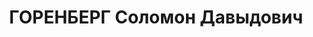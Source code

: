 ---
title: ГОРЕНБЕРГ Соломон Давыдович
description: '01.05.1905, Київська губернія м.Київ, єврей, освiта початкова, службовець,
  колишній член КП(б)У.

  Арешт. 16.07.1937. Військовою колегією Верховного Суду СРСР за ст. 54-7 КК УРСР
  (економічна контрреволюція), ст. 54-8 КК УРСР (терористичний акт), ст. 54-11 КК
  УРСР (підготування до контрреволюційних злочинів) 19.11.1937 засуджений до ВМП,
  розстріляний 20.11.1937р. у м. Києві'
---